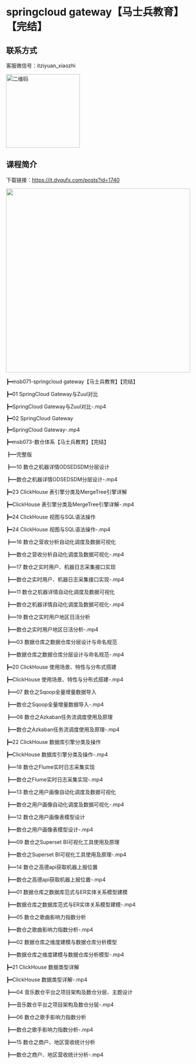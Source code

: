 # springcloud gateway【马士兵教育】【完结】

## 联系方式

客服微信号：itziyuan_xiaozhi

<img src="https://ziyuanyun.oss-cn-guangzhou.aliyuncs.com/common/20240614073449/666b82192834a.jpg" width="200" height="200" alt="二维码">

## 课程简介

下载链接：https://it.dyqufx.com/posts?id=1740

<img src="https://ziyuanyun.oss-cn-guangzhou.aliyuncs.com/yun/20240515183523/66448feb13210.jpg" width="500" alt="">

  ┣━msb071-springcloud gateway【马士兵教育】【完结】

 ┣━01 SpringCloud Gateway与Zuul对比

 ┣━SpringCloud Gateway与Zuul对比-.mp4

 ┣━02 SpringCloud Gateway

 ┣━SpringCloud Gateway-.mp4

 ┣━msb073-数仓体系【马士兵教育】【完结】

 ┣━完整版

 ┣━10 数仓之机器详情ODSEDSDM分层设计

 ┣━数仓之机器详情ODSEDSDM分层设计-.mp4

 ┣━23 ClickHouse 表引擎分类及MergeTree引擎详解

 ┣━ClickHouse 表引擎分类及MergeTree引擎详解-.mp4

 ┣━24 ClickHouse 视图与SQL语法操作

 ┣━24 ClickHouse 视图与SQL语法操作-.mp4

 ┣━16 数仓之营收分析自动化调度及数据可视化

 ┣━数仓之营收分析自动化调度及数据可视化-.mp4

 ┣━17 数仓之实时用户、机器日志采集接口实现

 ┣━数仓之实时用户、机器日志采集接口实现-.mp4

 ┣━11 数仓之机器详情自动化调度及数据可视化

 ┣━数仓之机器详情自动化调度及数据可视化-.mp4

 ┣━19 数仓之实时用户地区日活分析

 ┣━数仓之实时用户地区日活分析-.mp4

 ┣━03 数据仓库之数据仓库分层设计与命名规范

 ┣━数据仓库之数据仓库分层设计与命名规范-.mp4

 ┣━20 ClickHouse 使用场景、特性与分布式搭建

 ┣━ClickHouse 使用场景、特性与分布式搭建-.mp4

 ┣━07 数仓之Sqoop全量增量数据导入

 ┣━数仓之Sqoop全量增量数据导入-.mp4

 ┣━08 数仓之Azkaban任务流调度使用及原理

 ┣━数仓之Azkaban任务流调度使用及原理-.mp4

 ┣━22 ClickHouse 数据库引擎分类及操作

 ┣━ClickHouse 数据库引擎分类及操作-.mp4

 ┣━18 数仓之Flume实时日志采集实现

 ┣━数仓之Flume实时日志采集实现-.mp4

 ┣━13 数仓之用户画像自动化调度及数据可视化

 ┣━数仓之用户画像自动化调度及数据可视化-.mp4

 ┣━12 数仓之用户画像表模型设计

 ┣━数仓之用户画像表模型设计-.mp4

 ┣━09 数仓之Superset BI可视化工具使用及原理

 ┣━数仓之Superset BI可视化工具使用及原理-.mp4

 ┣━14 数仓之高德api获取机器上报位置

 ┣━数仓之高德api获取机器上报位置-.mp4

 ┣━01 数据仓库之数据库范式与ER实体关系模型建模

 ┣━数据仓库之数据库范式与ER实体关系模型建模-.mp4

 ┣━05 数仓之歌曲影响力指数分析

 ┣━数仓之歌曲影响力指数分析-.mp4

 ┣━02 数据仓库之维度建模与数据仓库分析模型

 ┣━数据仓库之维度建模与数据仓库分析模型-.mp4

 ┣━21 ClickHouse 数据类型详解

 ┣━ClickHouse 数据类型详解-.mp4

 ┣━04 音乐数仓平台之项目架构及数仓分层、主题设计

 ┣━音乐数仓平台之项目架构及数仓分层-.mp4

 ┣━06 数仓之歌手影响力指数分析

 ┣━数仓之歌手影响力指数分析-.mp4

 ┣━15 数仓之商户、地区营收统计分析

 ┣━数仓之商户、地区营收统计分析-.mp4

  